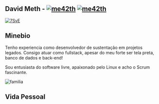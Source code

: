 

David Meth - [![me42th](https://img.shields.io/badge/DEV-PHP-blue)](https://github.com/me42th?tab=repositories) [![me42th](https://img.shields.io/badge/DEV-LARAVEL-green)](https://github.com/me42th?tab=repositories)
---------------------------------------------------------

[![7SvE](https://user-images.githubusercontent.com/26856017/89372195-e2c4d400-d6bb-11ea-8dd9-1af0a7bc1e74.gif)](https://www.youtube.com/watch?v=5qap5aO4i9A)

## Minebio

Tenho experiencia como desenvolvedor de sustentação em projetos legados. Consigo atuar como fullstack, apesar do meu forte ser tela preta, banco de dados e back-end!

Sou entusiasta do software livre, apaixonado pelo Linux e acho o Scrum fascinante.

![familia](https://user-images.githubusercontent.com/26856017/94344142-a21a7480-fff3-11ea-9195-dd83918c2361.jpg)

## Vida Pessoal
